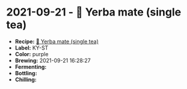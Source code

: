 # 2021-09-21 - 🍃 Yerba mate (single tea)

* **Recipe:** [🍃 Yerba mate (single tea)](../../recipes/mate-single-tea.md)
* **Label:** KY-ST
* **Color:** purple
* **Brewing:** 2021-09-21 16:28:27
* **Fermenting:**
* **Bottling:**
* **Chilling:**
